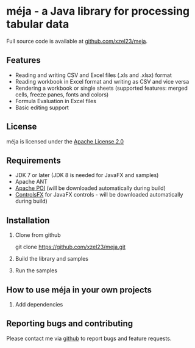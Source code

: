 # méja - a Java library for processing tabular data

Full source code is available at [github.com/xzel23/meja](https://github.com/xzel23/meja).

## Features
  
  * Reading and writing CSV and Excel files (.xls and .xlsx) format
  * Reading workbook in Excel format and writing as CSV and vice versa
  * Rendering a workbook or single sheets (supported features: merged cells, freeze panes, fonts and colors)
  * Formula Evaluation in Excel files
  * Basic editing support

## License
méja is licensed under the [Apache License 2.0](http://www.apache.org/licenses/LICENSE-2.0)

## Requirements

  * JDK 7 or later (JDK 8 is needed for JavaFX and samples)
  * Apache ANT
  * [Apache POI](https://poi.apache.org/) (will be downloaded automatically during build)
  * [ControlsFX](http://fxexperience.com/controlsfx) for JavaFX controls - will be downloaded automatically during build)

## Installation

  1. Clone from github

     git clone https://github.com/xzel23/meja.git

  2. Build the library and samples

  3. Run the samples

## How to use méja in your own projects

  1. Add dependencies

## Reporting bugs and contributing
Please contact me via [github](https://github.com/xzel23) to report bugs and feature requests.

